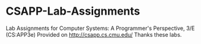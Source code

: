 # CSAPP-Lab-Assignments
Lab Assignments for Computer Systems: A Programmer's Perspective, 3/E (CS:APP3e)
Provided on http://csapp.cs.cmu.edu/
Thanks these labs.
